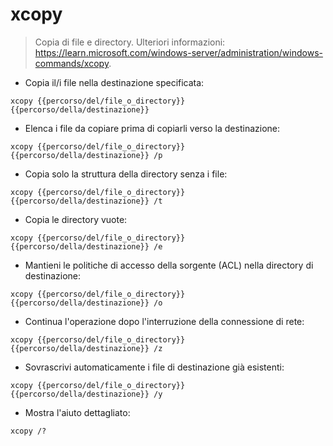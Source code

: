 # xcopy

> Copia di file e directory.
> Ulteriori informazioni: https://learn.microsoft.com/windows-server/administration/windows-commands/xcopy.

- Copia il/i file nella destinazione specificata:

`xcopy {{percorso/del/file_o_directory}} {{percorso/della/destinazione}}`

- Elenca i file da copiare prima di copiarli verso la destinazione:

`xcopy {{percorso/del/file_o_directory}} {{percorso/della/destinazione}} /p`

- Copia solo la struttura della directory senza i file:

`xcopy {{percorso/del/file_o_directory}} {{percorso/della/destinazione}} /t`

- Copia le directory vuote:

`xcopy {{percorso/del/file_o_directory}} {{percorso/della/destinazione}} /e`

- Mantieni le politiche di accesso della sorgente (ACL) nella directory di destinazione:

`xcopy {{percorso/del/file_o_directory}} {{percorso/della/destinazione}} /o`

- Continua l'operazione dopo l'interruzione della connessione di rete:

`xcopy {{percorso/del/file_o_directory}} {{percorso/della/destinazione}} /z`

- Sovrascrivi automaticamente i file di destinazione già esistenti:

`xcopy {{percorso/del/file_o_directory}} {{percorso/della/destinazione}} /y`

- Mostra l'aiuto dettagliato:

`xcopy /?`
